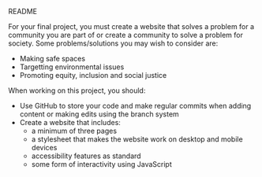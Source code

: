 README

For your final project, you must create a website that solves a problem for a community you are part of or create a community to solve a problem for society. 
Some problems/solutions you may wish to consider are:
* Making safe spaces
* Targetting environmental issues
* Promoting equity, inclusion and social justice

When working on this project, you should:
* Use GitHub to store your code and make regular commits when adding content or making edits using the branch system
* Create a website that includes: 
    * a minimum of three pages
    * a stylesheet that makes the website work on desktop and mobile devices
    * accessibility features as standard
    * some form of interactivity using JavaScript
    
